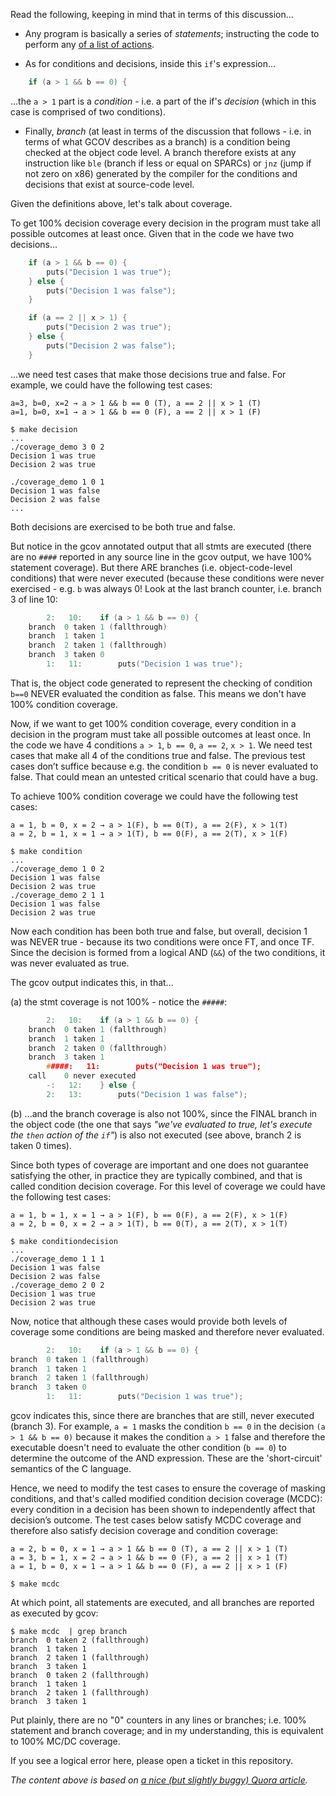 
Read the following, keeping in mind that in terms of this discussion...

- Any program is basically a series of *statements*; instructing the
  code to perform any [of a list of actions](https://msdn.microsoft.com/en-us/library/015az3wz.aspx).

- As for conditions and decisions, inside this `if`'s expression...

```c
    if (a > 1 && b == 0) { 
```

...the `a > 1` part is a *condition* - i.e. a part of the if's *decision*
(which in this case is comprised of two conditions).

- Finally, *branch* (at least in terms of the discussion that follows - i.e. in terms
  of what GCOV describes as a branch) is a condition being checked at the object
  code level. A branch therefore exists at any instruction like `ble` (branch
  if less or equal on SPARCs) or `jnz` (jump if not zero on x86) generated by the
  compiler for the conditions and decisions that exist at source-code level.

Given the definitions above, let's talk about coverage.

To get 100% decision coverage every decision in the program must take all
possible outcomes at least once. Given that in the code we have two decisions...

```c
    if (a > 1 && b == 0) { 
        puts("Decision 1 was true");
    } else {
        puts("Decision 1 was false");
    } 

    if (a == 2 || x > 1) { 
        puts("Decision 2 was true");
    } else {
        puts("Decision 2 was false");
    } 
```

...we need test cases that make those decisions true and false.  For example, we
could have the following test cases:

    a=3, b=0, x=2 → a > 1 && b == 0 (T), a == 2 || x > 1 (T)
    a=1, b=0, x=1 → a > 1 && b == 0 (F), a == 2 || x > 1 (F)

    $ make decision
    ...
    ./coverage_demo 3 0 2
    Decision 1 was true
    Decision 2 was true

    ./coverage_demo 1 0 1
    Decision 1 was false
    Decision 2 was false
    ...
    
Both decisions are exercised to be both true and false.

But notice in the gcov annotated output that all stmts are executed (there are
no `####` reported in any source line in the gcov output, we have 100%
statement coverage).  But there ARE branches (i.e. object-code-level
conditions) that were never executed (because these conditions were never
exercised - e.g. `b` was always 0! Look at the last branch counter, i.e. branch
3 of line 10:

```c
        2:   10:    if (a > 1 && b == 0) {
    branch  0 taken 1 (fallthrough)
    branch  1 taken 1
    branch  2 taken 1 (fallthrough)
    branch  3 taken 0
        1:   11:        puts("Decision 1 was true");
```

That is, the object code generated to represent the checking of condition `b==0`
NEVER evaluated the condition as false. This means we don't have 100% condition
coverage.

Now, if we want to get 100% condition coverage, every condition in a decision
in the program must take all possible outcomes at least once. In the code we
have 4 conditions `a > 1`, `b == 0`, `a == 2`, `x > 1`. We need test cases that make
all 4 of the conditions true and false. The previous test cases don’t suffice
because e.g. the condition `b == 0` is never evaluated to false. That could mean
an untested critical scenario that could have a bug. 

To achieve 100% condition coverage we could have the following test cases:

    a = 1, b = 0, x = 2 → a > 1(F), b == 0(T), a == 2(F), x > 1(T)
    a = 2, b = 1, x = 1 → a > 1(T), b == 0(F), a == 2(T), x > 1(F)

    $ make condition
    ...
    ./coverage_demo 1 0 2
    Decision 1 was false
    Decision 2 was true
    ./coverage_demo 2 1 1
    Decision 1 was false
    Decision 2 was true

Now each condition has been both true and false, but overall, decision 1
was NEVER true - because its two conditions were once FT, and once TF.
Since the decision is formed from a logical AND (`&&`) of the two conditions,
it was never evaluated as true.

The gcov output indicates this, in that...

(a) the stmt coverage is not 100% - notice the `#####`:

```c
        2:   10:    if (a > 1 && b == 0) {
    branch  0 taken 1 (fallthrough)
    branch  1 taken 1
    branch  2 taken 0 (fallthrough)
    branch  3 taken 1
        #####:   11:        puts("Decision 1 was true");
    call    0 never executed
        -:   12:    } else {
        2:   13:        puts("Decision 1 was false");
```

(b) ...and the branch coverage is also not 100%, since the FINAL branch
in the object code (the one that says *"we've evaluated to true,
let's execute the `then` action of the `if`"*) is also not executed
(see above, branch 2 is taken 0 times).

Since both types of coverage are important and one does not guarantee
satisfying the other, in practice they are typically combined, and that is
called condition decision coverage. For this level of coverage we could have
the following test cases:

    a = 1, b = 1, x = 1 → a > 1(F), b == 0(F), a == 2(F), x > 1(F)
    a = 2, b = 0, x = 2 → a > 1(T), b == 0(T), a == 2(T), x > 1(T)

    $ make conditiondecision
    ...
    ./coverage_demo 1 1 1
    Decision 1 was false
    Decision 2 was false
    ./coverage_demo 2 0 2
    Decision 1 was true
    Decision 2 was true

Now, notice that although these cases would provide both levels of coverage
some conditions are being masked and therefore never evaluated.

```c
        2:   10:    if (a > 1 && b == 0) { 
branch  0 taken 1 (fallthrough)
branch  1 taken 1
branch  2 taken 1 (fallthrough)
branch  3 taken 0
        1:   11:        puts("Decision 1 was true");
```

gcov indicates this, since there are branches that are still, never executed
(branch 3). For example, `a = 1` masks the condition `b == 0` in the decision
`(a > 1 && b == 0)` because it makes the condition `a > 1` false and therefore
the executable doesn't need to evaluate the other condition (`b == 0`) to
determine the outcome of the AND expression. These are the 'short-circuit'
semantics of the C language.

Hence, we need to modify the test cases to ensure the coverage of masking
conditions, and that's called modified condition decision coverage (MCDC):
every condition in a decision has been shown to independently affect that
decision’s outcome. The test cases below satisfy MCDC coverage and therefore
also satisfy decision coverage and condition coverage:

    a = 2, b = 0, x = 1 → a > 1 && b == 0 (T), a == 2 || x > 1 (T)
    a = 3, b = 1, x = 2 → a > 1 && b == 0 (F), a == 2 || x > 1 (T)
    a = 1, b = 0, x = 1 → a > 1 && b == 0 (F), a == 2 || x > 1 (F)

    $ make mcdc

At which point, all statements are executed, and all branches are reported
as executed by gcov:

    $ make mcdc  | grep branch
    branch  0 taken 2 (fallthrough)
    branch  1 taken 1
    branch  2 taken 1 (fallthrough)
    branch  3 taken 1
    branch  0 taken 2 (fallthrough)
    branch  1 taken 1
    branch  2 taken 1 (fallthrough)
    branch  3 taken 1

Put plainly, there are no "0" counters in any lines or branches; i.e. 100%
statement and branch coverage; and in my understanding, this is equivalent to
100% MC/DC coverage.

If you see a logical error here, please open a ticket in this repository.

*The content above is based on [a nice (but slightly buggy) Quora article](https://www.quora.com/What-is-the-difference-between-decision-coverage-and-condition-coverage-when-it-comes-to-code-coverage).*
